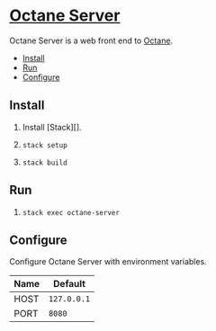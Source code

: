 # [Octane Server][]

Octane Server is a web front end to [Octane][].

-   [Install](#install)
-   [Run](#run)
-   [Configure](#configure)

## Install

1.  Install [Stack][].

2.  `stack setup`

3.  `stack build`

## Run

1.  `stack exec octane-server`

## Configure

Configure Octane Server with environment variables.

Name | Default
---- | -------
HOST | `127.0.0.1`
PORT | `8080`

[Octane Server]: https://github.com/tfausak/octane-server
[Octane]: https://github.com/tfausak/octane
